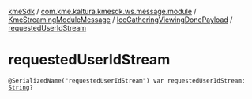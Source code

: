 [kmeSdk](../../../index.md) / [com.kme.kaltura.kmesdk.ws.message.module](../../index.md) / [KmeStreamingModuleMessage](../index.md) / [IceGatheringViewingDonePayload](index.md) / [requestedUserIdStream](./requested-user-id-stream.md)

# requestedUserIdStream

`@SerializedName("requestedUserIdStream") var requestedUserIdStream: `[`String`](https://kotlinlang.org/api/latest/jvm/stdlib/kotlin/-string/index.html)`?`